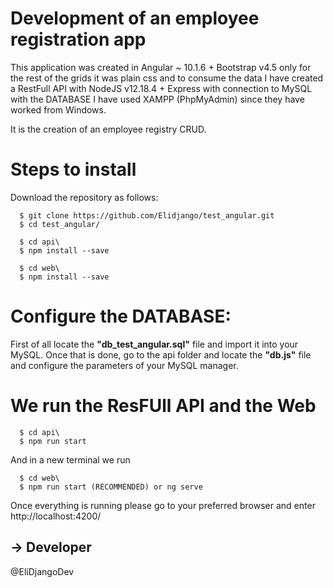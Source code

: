 # Development of an employee registration app

This application was created in Angular ~ 10.1.6 + Bootstrap v4.5 only for the rest of the grids it was plain css and to consume the data I have created a RestFull API with NodeJS v12.18.4 + Express with connection to MySQL with the DATABASE I have used XAMPP (PhpMyAdmin) since they have worked from Windows.

It is the creation of an employee registry CRUD.

# Steps to install
Download the repository as follows:
```
  $ git clone https://github.com/Elidjango/test_angular.git
  $ cd test_angular/

  $ cd api\
  $ npm install --save

  $ cd web\
  $ npm install --save
```

# Configure the DATABASE:
First of all locate the **"db_test_angular.sql"** file and import it into your MySQL. Once that is done, go to the api folder and locate the **"db.js"** file and configure the parameters of your MySQL manager.

# We run the ResFUll API and the Web
```
  $ cd api\
  $ npm run start
```
And in a new terminal we run
```
  $ cd web\
  $ npm run start (RECOMMENDED) or ng serve
```

Once everything is running please go to your preferred browser and enter http://localhost:4200/

## -> Developer
@EliDjangoDev